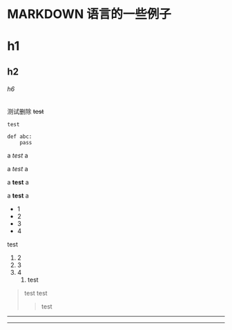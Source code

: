 # MARKDOWN 语言的一些例子

# h1
## h2
###### h6

测试删除 ~~test~~


`test`

	def abc:
		pass
		
a *test* a

a _test_ a

a __test__ a

a **test** a

* 1
* 2
* 3
* 4

test

1. 2
2. 3
3. 4
	1. test	

> test
> test
>> test


***

***


	

